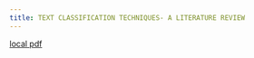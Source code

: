 ```yaml
---
title: TEXT CLASSIFICATION TECHNIQUES- A LITERATURE REVIEW
---
```


[local pdf](../../../pdfs/TEXT%20CLASSIFICATION%20TECHNIQUES-%20A%20LITERATURE%20REVIEW.pdf)